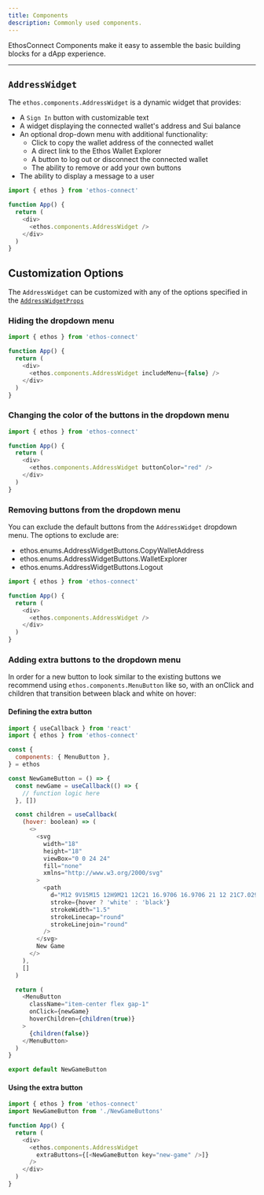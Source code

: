 ```yaml
---
title: Components
description: Commonly used components.
---
```


EthosConnect Components make it easy to assemble the basic building blocks for a dApp experience.

---

## `AddressWidget`

The `ethos.components.AddressWidget` is a dynamic widget that provides:

- A `Sign In` button with customizable text
- A widget displaying the connected wallet's address and Sui balance
- An optional drop-down menu with additional functionality:
  - Click to copy the wallet address of the connected wallet
  - A direct link to the Ethos Wallet Explorer
  - A button to log out or disconnect the connected wallet
  - The ability to remove or add your own buttons
- The ability to display a message to a user

```js
import { ethos } from 'ethos-connect'

function App() {
  return (
    <div>
      <ethos.components.AddressWidget />
    </div>
  )
}
```

## Customization Options

The `AddressWidget` can be customized with any of the options specified in the [`AddressWidgetProps`](types#address-widget-props)

### Hiding the dropdown menu

```js
import { ethos } from 'ethos-connect'

function App() {
  return (
    <div>
      <ethos.components.AddressWidget includeMenu={false} />
    </div>
  )
}
```

### Changing the color of the buttons in the dropdown menu

```js
import { ethos } from 'ethos-connect'

function App() {
  return (
    <div>
      <ethos.components.AddressWidget buttonColor="red" />
    </div>
  )
}
```

### Removing buttons from the dropdown menu

You can exclude the default buttons from the `AddressWidget` dropdown menu. The options to exclude are:

- ethos.enums.AddressWidgetButtons.CopyWalletAddress
- ethos.enums.AddressWidgetButtons.WalletExplorer
- ethos.enums.AddressWidgetButtons.Logout

```js
import { ethos } from 'ethos-connect'

function App() {
  return (
    <div>
      <ethos.components.AddressWidget />
    </div>
  )
}
```

### Adding extra buttons to the dropdown menu

In order for a new button to look similar to the existing buttons we recommend using
`ethos.components.MenuButton` like so, with an onClick and children that transition between
black and white on hover:

#### Defining the extra button

```js
import { useCallback } from 'react'
import { ethos } from 'ethos-connect'

const {
  components: { MenuButton },
} = ethos

const NewGameButton = () => {
  const newGame = useCallback(() => {
    // function logic here
  }, [])

  const children = useCallback(
    (hover: boolean) => (
      <>
        <svg
          width="18"
          height="18"
          viewBox="0 0 24 24"
          fill="none"
          xmlns="http://www.w3.org/2000/svg"
        >
          <path
            d="M12 9V15M15 12H9M21 12C21 16.9706 16.9706 21 12 21C7.02944 21 3 16.9706 3 12C3 7.02944 7.02944 3 12 3C16.9706 3 21 7.02944 21 12Z"
            stroke={hover ? 'white' : 'black'}
            strokeWidth="1.5"
            strokeLinecap="round"
            strokeLinejoin="round"
          />
        </svg>
        New Game
      </>
    ),
    []
  )

  return (
    <MenuButton
      className="item-center flex gap-1"
      onClick={newGame}
      hoverChildren={children(true)}
    >
      {children(false)}
    </MenuButton>
  )
}

export default NewGameButton
```

#### Using the extra button

```js
import { ethos } from 'ethos-connect'
import NewGameButton from './NewGameButtons'

function App() {
  return (
    <div>
      <ethos.components.AddressWidget
        extraButtons={[<NewGameButton key="new-game" />]}
      />
    </div>
  )
}
```
